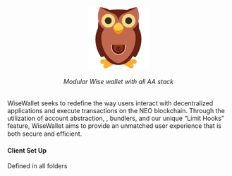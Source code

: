 <p align="center"><img src="/client/public/img/logo_main.png" align="center" width="140"></p>
<h6 align="center">Modular Wise wallet with all AA stack</h6>

WiseWallet seeks to redefine the way users interact with decentralized applications and execute transactions on the NEO blockchain. Through the utilization of account abstraction, , bundlers, and our unique “Limit Hooks” feature, WiseWallet aims to provide an unmatched user experience that is both secure and eﬀicient.

#### Client Set Up

Defined in all folders
